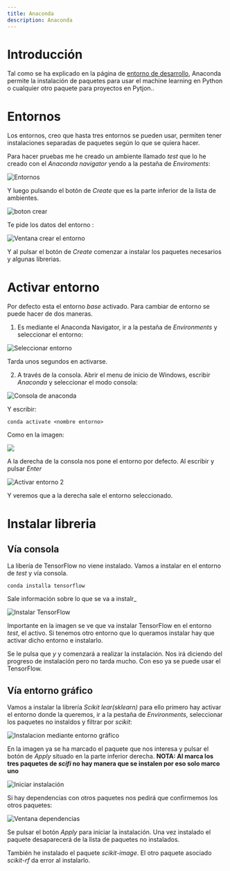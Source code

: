 ```yaml
---
title: Anaconda
description: Anaconda
---
```


# Introducción

Tal como se ha explicado en la página de [entorno de desarrollo](/docs/python/entorno_desarrollo.md), Anaconda permite la instalación de paquetes para usar el machine learning en Python o cualquier otro paquete para proyectos en Pytjon..

# Entornos

Los entornos, creo que hasta tres entornos se pueden usar, permiten tener instalaciones separadas de paquetes según lo que se quiera hacer.

Para hacer pruebas me he creado un ambiente llamado *test* que lo he creado con el *Anaconda navigator* yendo a la pestaña de *Enviroments*:

![Entornos](/images/python/machine_learning/anaconda/entornos_anaconda_navigator.png)

Y luego pulsando el botón de *Create* que es la parte inferior de la lista de ambientes.


![boton crear](/images/python/machine_learning/anaconda/boton_crear_entorno.png)

Te pide los datos del entorno :

![Ventana crear el entorno](/images/python/machine_learning/anaconda/ventana_crear_entorno.png)

Y al pulsar el botón de *Create* comenzar a instalar los paquetes necesarios y algunas librerias.

# Activar entorno

Por defecto esta el entorno *base* activado. Para cambiar de entorno se puede hacer de dos maneras. 

1. Es mediante el Anaconda Navigator, ir a la pestaña de *Environments* y seleccionar el entorno:

![Seleccionar entorno](/images/python/machine_learning/anaconda/seleccionar_entorno.png)

Tarda unos segundos en activarse.

2. A través de la consola. Abrir el menu de inicio de Windows, escribir *Anaconda* y seleccionar el modo consola:

![Consola de anaconda](/images/python/machine_learning/anaconda/consola_anaconda.png)

Y escribir:

```tpl
conda activate <nombre entorno>
```

Como en la imagen:

![](/images/python/machine_learning/anaconda/activar_entorno_consola.png)

A la derecha de la consola nos pone el entorno por defecto. Al escribir y pulsar *Enter*

![Activar entorno 2](/images/python/machine_learning/anaconda/activar_entorno_consola2.png)

Y veremos que a la derecha sale el entorno seleccionado.

# Instalar libreria

## Vía consola
La libería de TensorFlow no viene instalado. Vamos a instalar en el entorno de *test* y vía consola.

```tpl
conda installa tensorflow
```

Sale información sobre lo que se va a instalr_

![Instalar TensorFlow](/images/python/machine_learning/anaconda/instalar_paquete_tensorflow.png)

Importante en la imagen se ve que va instalar TensorFlow en el entorno *test*, el activo. Si tenemos otro entorno que lo queramos instalar hay que activar dicho entorno e instalarlo.

Se le pulsa que *y* y comenzará a realizar la instalación. Nos irá diciendo del progreso de instalación pero no tarda mucho. Con eso ya se puede usar el TensorFlow.

## Vía entorno gráfico

Vamos a instalar la librería *Scikit lear(sklearn)* para ello primero hay activar el entorno donde la queremos, ir a la pestaña de *Environments*, seleccionar los paquetes no instaldos y filtrar por *scikit*:

![Instalacion mediante entorno gráfico](/images/python/machine_learning/anaconda/instalacion_libreria_entorno_grafico.png)

En la imagen ya se ha marcado el paquete que nos interesa y pulsar el botón de *Apply* situado en la parte inferior derecha.
**NOTA: Al marca los tres paquetes de *scifi* no hay manera que se instalen por eso solo marco uno**

![Iniciar instalación](/images/python/machine_learning/anaconda/iniciar_instalacion_paquete_entorno_grafico.png)

Si hay dependencias con otros paquetes nos pedirá que confirmemos los otros paquetes:

![Ventana dependencias](/images/python/machine_learning/anaconda/instalacion_grafica_ventana_dependencias.png)

Se pulsar el botón *Apply* para iniciar la instalación. Una vez instalado el paquete desaparecerá de la lista de paquetes no instalados.

También he instalado el paquete *scikit-image*. El otro paquete asociado *scikit-rf* da error al instalarlo.
